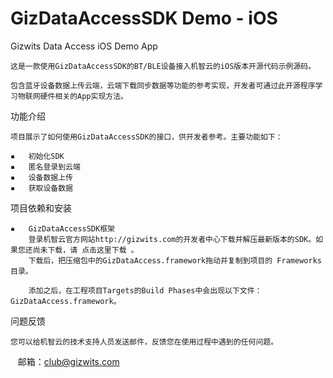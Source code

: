 GizDataAccessSDK Demo - iOS
===========================

Gizwits Data Access iOS Demo App

	这是一款使用GizDataAccessSDK的BT/BLE设备接入机智云的iOS版本开源代码示例源码。
	
	包含蓝牙设备数据上传云端，云端下载同步数据等功能的参考实现，开发者可通过此开源程序学习物联网硬件相关的App实现方法。


功能介绍

	项目展示了如何使用GizDataAccessSDK的接口，供开发者参考。主要功能如下：

	▪	初始化SDK
	▪	匿名登录到云端
	▪	设备数据上传
	▪	获取设备数据


项目依赖和安装

	▪	GizDataAccessSDK框架
        登录机智云官方网站http://gizwits.com的开发者中心下载并解压最新版本的SDK。如果您还尚未下载，请 点击这里下载 。
        下载后，把压缩包中的GizDataAccess.framework拖动并复制到项目的 Frameworks 目录。

        添加之后，在工程项目Targets的Build Phases中会出现以下文件：GizDataAccess.framework。


问题反馈

    您可以给机智云的技术支持人员发送邮件，反馈您在使用过程中遇到的任何问题。
    邮箱：club@gizwits.com

